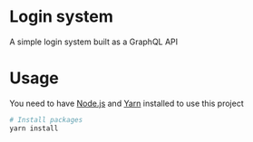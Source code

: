 # Login system

A simple login system built as a GraphQL API

# Usage

You need to have [Node.js](https://nodejs.org/en/) and [Yarn](https://yarnpkg.com/) installed to use this project

```bash
# Install packages
yarn install
```